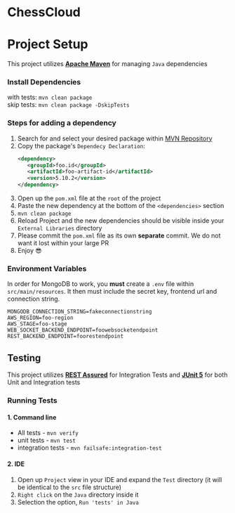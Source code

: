 # ChessCloud

# Project Setup

This project utilizes **[Apache Maven](https://maven.apache.org/)** for managing `Java` dependencies

### Install Dependencies

with tests: ``mvn clean package``\
skip tests: ``mvn clean package -DskipTests``

### Steps for adding a dependency

1. Search for and select your desired package within [MVN Repository](https://mvnrepository.com/)
2. Copy the package's `Dependecy Declaration`:
   ```xml
   <dependency>
      <groupId>foo.id</groupId>
      <artifactId>foo-artifact-id</artifactId>
      <version>5.10.2</version>
   </dependency>
   ```
3. Open up the `pom.xml` file at the `root` of the project
4. Paste the new dependency at the bottom of the `<dependencies>` section
5. ``mvn clean package``
6. Reload Project and the new dependencies should be visible inside your `External Libraries` directory
7. Please commit the `pom.xml` file as its own **separate** commit. We do not want it lost within your large PR
8. Enjoy :sunglasses:

### Environment Variables

In order for MongoDB to work, you **must** create a `.env` file within `src/main/resources`. It then must include the
secret
key, frontend url and connection string.

```text
MONGODB_CONNECTION_STRING=fakeconnectionstring
AWS_REGION=foo-region
AWS_STAGE=foo-stage
WEB_SOCKET_BACKEND_ENDPOINT=foowebsocketendpoint
REST_BACKEND_ENDPOINT=foorestendpoint
```

## Testing

This project utilizes **[REST Assured](https://rest-assured.io/)** for Integration Tests and
**[JUnit 5](https://junit.org/junit5/docs/current/user-guide/)** for both Unit and
Integration tests

### Running Tests

#### 1. Command line

- All tests - ``mvn verify``
- unit tests - ``mvn test``
- integration tests - ``mvn failsafe:integration-test``

#### 2. IDE

1. Open up `Project` view in your IDE and expand the `Test` directory (it will be identical to the `src` file structure)
2. `Right click` on the `Java` directory inside it
3. Selection the option, `Run 'tests' in Java`